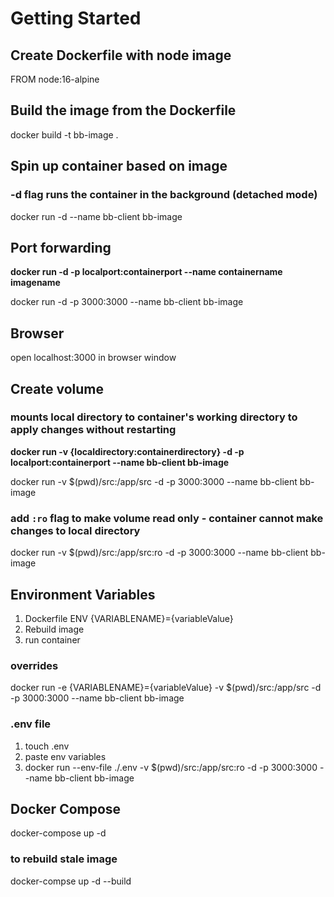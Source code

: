 # Getting Started 

## Create Dockerfile with node image
FROM node:16-alpine

## Build the image from the Dockerfile
docker build -t bb-image .

## Spin up container based on image
### -d flag runs the container in the background (detached mode)
docker run -d --name bb-client bb-image

## Port forwarding
**docker run -d -p localport:containerport --name containername imagename**

docker run -d -p 3000:3000 --name bb-client bb-image

<!-- ## Use docker compose
docker-compose up -->

## Browser
open localhost:3000 in browser window

## Create volume
### mounts local directory to container's working directory to apply changes without restarting
**docker run -v {localdirectory:containerdirectory} -d -p localport:containerport --name bb-client bb-image**

docker run -v $(pwd)/src:/app/src -d -p 3000:3000 --name bb-client bb-image

### add `:ro` flag to make volume read only - container cannot make changes to local directory
docker run -v $(pwd)/src:/app/src:ro -d -p 3000:3000 --name bb-client bb-image


## Environment Variables
1. Dockerfile ENV {VARIABLENAME}={variableValue}
2. Rebuild image
3. run container

### overrides
docker run -e {VARIABLENAME}={variableValue} -v $(pwd)/src:/app/src -d -p 3000:3000 --name bb-client bb-image

### .env file
1. touch .env
2. paste env variables
3. docker run --env-file ./.env -v $(pwd)/src:/app/src:ro -d -p 3000:3000 --name bb-client bb-image


## Docker Compose
docker-compose up -d

### to rebuild stale image
docker-compse up -d --build
